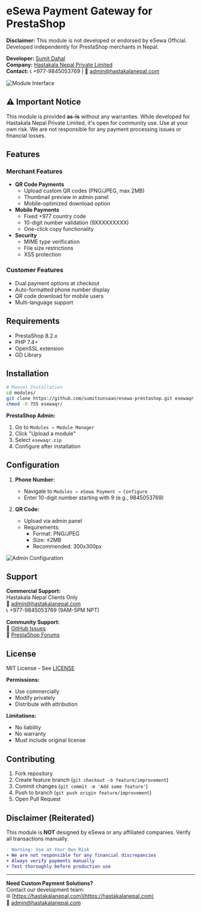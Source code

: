 # eSewa Payment Gateway for PrestaShop

**Disclaimer:** This module is not developed or endorsed by eSewa Official. Developed independently for PrestaShop merchants in Nepal.

**Developer:** [Sumit Dahal](https://github.com/sumitsunsaan)  
**Company:** [Hastakala Nepal Private Limited](https://hastakalanepal.com)  
**Contact:** 📞 +977-9845053769 | 📧 [admin@hastakalanepal.com](mailto:admin@hastakalanepal.com)

![Module Interface](https://via.placeholder.com/800x400.png?text=eSewa+Payment+Gateway+Preview)

## ⚠️ Important Notice
This module is provided **as-is** without any warranties. While developed for Hastakala Nepal Private Limited, it's open for community use. Use at your own risk. We are not responsible for any payment processing issues or financial losses.

## Features

### Merchant Features
- **QR Code Payments**
  - Upload custom QR codes (PNG/JPEG, max 2MB)
  - Thumbnail preview in admin panel
  - Mobile-optimized download option
- **Mobile Payments**
  - Fixed +977 country code
  - 10-digit number validation (9XXXXXXXXX)
  - One-click copy functionality
- **Security**
  - MIME type verification
  - File size restrictions
  - XSS protection

### Customer Features
- Dual payment options at checkout
- Auto-formatted phone number display
- QR code download for mobile users
- Multi-language support

## Requirements
- PrestaShop 8.2.x
- PHP 7.4+
- OpenSSL extension
- GD Library

## Installation

```bash
# Manual Installation
cd modules/
git clone https://github.com/sumitsunsaan/esewa-prestashop.git esewaqr
chmod -R 755 esewaqr/
```

**PrestaShop Admin:**
1. Go to `Modules → Module Manager`
2. Click "Upload a module"
3. Select `esewaqr.zip`
4. Configure after installation

## Configuration
1. **Phone Number:**
   - Navigate to `Modules → eSewa Payment → Configure`
   - Enter 10-digit number starting with 9 (e.g., 9845053769)

2. **QR Code:**
   - Upload via admin panel
   - Requirements:
     - Format: PNG/JPEG
     - Size: ≤2MB
     - Recommended: 300x300px

![Admin Configuration](https://via.placeholder.com/600x300.png?text=Admin+Configuration+Preview)

## Support

**Commercial Support:**  
Hastakala Nepal Clients Only  
📧 [admin@hastakalanepal.com](mailto:admin@hastakalanepal.com)  
📞 +977-9845053769 (9AM-5PM NPT)

**Community Support:**  
🐛 [GitHub Issues](https://github.com/sumitsunsaan/esewa-prestashop/issues)  
💬 [PrestaShop Forums](https://www.prestashop.com/forums)

## License
MIT License - See [LICENSE](LICENSE)

**Permissions:**
- Use commercially
- Modify privately
- Distribute with attribution

**Limitations:**
- No liability
- No warranty
- Must include original license

## Contributing
1. Fork repository
2. Create feature branch (`git checkout -b feature/improvement`)
3. Commit changes (`git commit -m 'Add some feature'`)
4. Push to branch (`git push origin feature/improvement`)
5. Open Pull Request

## Disclaimer (Reiterated)
This module is **NOT** designed by eSewa or any affiliated companies. Verify all transactions manually.

```diff
- Warning: Use at Your Own Risk
+ We are not responsible for any financial discrepancies
+ Always verify payments manually
+ Test thoroughly before production use
```

---

**Need Custom Payment Solutions?**  
Contact our development team:  
🌐 [https://hastakalanepal.com](https://hastakalanepal.com)  
📧 [admin@hastakalanepal.com](mailto:admin@hastakalanepal.com)
